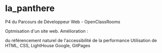 # la_panthere

P4 du Parcours de Développeur Web - OpenClassRooms

Optmisation d'un site web. Amélioration :

du référencement naturel
de l'accessibilité
de la performance
Utilisation de HTML, CSS, LightHouse Google, GitPages
